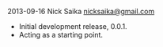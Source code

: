 2013-09-16 Nick Saika <nicksaika@gmail.com>
* Initial development release, 0.0.1.
* Acting as a starting point.
